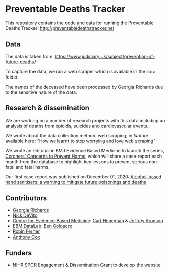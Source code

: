 # Preventable Deaths Tracker

This repository contains the code and data for running the Preventable Deaths Tracker: http://preventabledeathstracker.net

## Data

The data is taken from: https://www.judiciary.uk/subject/prevention-of-future-deaths/ 

To capture the data, we run a web scraper which is available in the `data` folder. 

The names of the deceased have been processed by Georgia Richards due to the sensitive nature of the data.  


## Research & dissemination 

We are working on a number of research projects with this data including an analysis of deaths from opioids, suicides and cardiovascular events.

We wrote about the data collection method, web scraping, in *Nature* available here: ["How we learnt to stop worrying and love web scraping"](https://www.nature.com/articles/d41586-020-02558-0)

We wrote an editorial in BMJ Evidence Based Medicine to launch the series, [Coroners' Concerns to Prevent Harms](https://ebm.bmj.com/content/early/2021/01/10/bmjebm-2020-111567), which will share a case report each month from the database to highlight key lessons to prevent serious non-fatal and fatal harms. 

Our first case report was published on December 01, 2020: [Alcohol-based hand sanitisers: a warning to mitigate future poisonings and deaths](https://ebm.bmj.com/content/early/2020/12/02/bmjebm-2020-111568)

## Contributors 
* [Georgia Richards](https://www.phc.ox.ac.uk/team/georgia-richards) 
* [Nick DeVito](https://www.phc.ox.ac.uk/team/nicholas-devito) 
* [Centre for Evidence-Based Medicine](https://www.cebm.ox.ac.uk/): [Carl Heneghan](https://www.phc.ox.ac.uk/team/carl-heneghan) & [Jeffrey Aronson](https://www.phc.ox.ac.uk/team/jeffrey-aronson)
* [EBM DataLab](https://ebmdatalab.net/): [Ben Goldacre](https://www.phc.ox.ac.uk/team/ben-goldacre)
* [Robin Ferner](https://www.birmingham.ac.uk/staff/profiles/clinical-sciences/Ferner-Robin.aspx) 
* [Anthony Cox](http://anthonycox.org/about/)

## Funders
* [NIHR SPCR](https://www.spcr.nihr.ac.uk/) Engagement & Dissemination Grant to develop the website 
